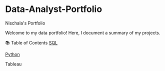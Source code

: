 # Data-Analyst-Portfolio
Nischala's Portfolio


Welcome to my data portfolio! Here, I document a summary of my projects.

📚 Table of Contents
[SQL](https://github.com/nischala16/SQL-portfolio)


[Python](https://github.com/nischala16/PythonProjects)


Tableau


